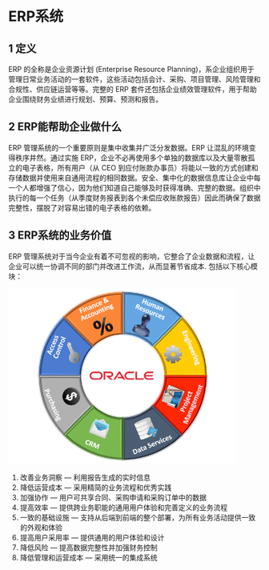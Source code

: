 ERP系统
======================
## 1 定义
ERP 的全称是企业资源计划 (Enterprise Resource Planning)，系企业组织用于管理日常业务活动的一套软件，这些活动包括会计、采购、项目管理、风险管理和合规性、供应链运营等等。完整的 ERP 套件还包括企业绩效管理软件，用于帮助企业围绕财务业绩进行规划、预算、预测和报告。

## 2 ERP能帮助企业做什么
ERP 管理系统的一个重要原则是集中收集并广泛分发数据。ERP 让混乱的环境变得秩序井然。通过实施 ERP，企业不必再使用多个单独的数据库以及大量零散孤立的电子表格，所有用户（从 CEO 到应付账款办事员）将能以一致的方式创建和存储数据并使用来自通用流程的相同数据。安全、集中化的数据信息库让企业中每一个人都增强了信心，因为他们知道自己能够及时获得准确、完整的数据。组织中执行的每一个任务（从季度财务报表到各个未偿应收账款报告）因此而确保了数据完整性，摆脱了对容易出错的电子表格的依赖。

## 3 ERP系统的业务价值
ERP 管理系统对于当今企业有着不可忽视的影响，它整合了企业数据和流程，让企业可以统一协调不同的部门并改进工作流，从而显著节省成本. 包括以下核心模块：

![cb90-what-is-erp-2-511796](_static/image/cb90-what-is-erp-2-5117968)

1. 改善业务洞察 — 利用报告生成的实时信息
2. 降低运营成本 — 采用精简的业务流程和优秀实践
3. 加强协作 — 用户可共享合同、采购申请和采购订单中的数据
4. 提高效率 — 提供跨业务职能的通用用户体验和完善定义的业务流程
5. 一致的基础设施 — 支持从后端到前端的整个部署，为所有业务活动提供一致的外观和体验
7. 提高用户采用率 — 提供通用的用户体验和设计
8. 降低风险 — 提高数据完整性并加强财务控制
9. 降低管理和运营成本 — 采用统一的集成系统